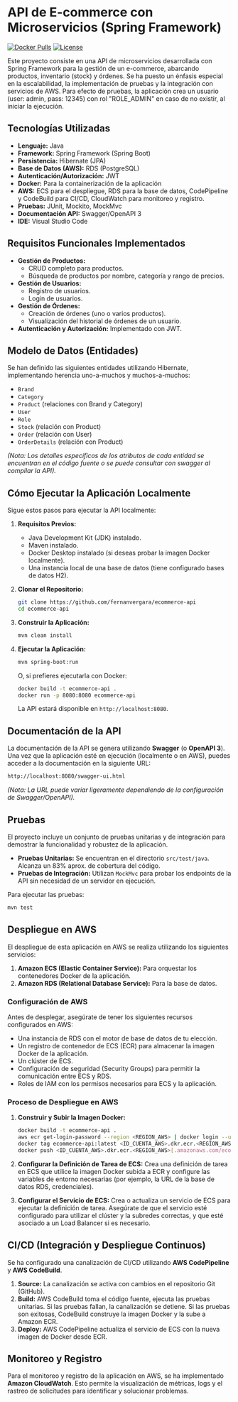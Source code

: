 # API de E-commerce con Microservicios (Spring Framework)
[![Docker Pulls](https://img.shields.io/docker/pulls/sophia1981/ecommerceapi)](https://hub.docker.com/repository/docker/sophia1981/ecommerceapi/general)
[![License](https://img.shields.io/badge/License-MIT-yellow.svg)](https://opensource.org/licenses/MIT)

Este proyecto consiste en una API de microservicios desarrollada con Spring Framework para la gestión de un e-commerce, abarcando productos, inventario (stock) y órdenes. Se ha puesto un énfasis especial en la escalabilidad, la implementación de pruebas y la integración con servicios de AWS. Para efecto de pruebas, la aplicación crea un usuario (user: admin, pass: 12345) con rol "ROLE_ADMIN" en caso de no existir, al iniciar la ejecución.

## Tecnologías Utilizadas

* **Lenguaje:** Java
* **Framework:** Spring Framework (Spring Boot)
* **Persistencia:** Hibernate (JPA)
* **Base de Datos (AWS):** RDS (PostgreSQL)
* **Autenticación/Autorización:** JWT
* **Docker:** Para la containerización de la aplicación
* **AWS:** ECS para el despliegue, RDS para la base de datos, CodePipeline y CodeBuild para CI/CD, CloudWatch para monitoreo y registro.
* **Pruebas:** JUnit, Mockito, MockMvc
* **Documentación API:** Swagger/OpenAPI 3
* **IDE:** Visual Studio Code

## Requisitos Funcionales Implementados

* **Gestión de Productos:**
    * CRUD completo para productos.
    * Búsqueda de productos por nombre, categoría y rango de precios.
* **Gestión de Usuarios:**
    * Registro de usuarios.
    * Login de usuarios.
* **Gestión de Órdenes:**
    * Creación de órdenes (uno o varios productos).
    * Visualización del historial de órdenes de un usuario.
* **Autenticación y Autorización:** Implementado con JWT.

## Modelo de Datos (Entidades)

Se han definido las siguientes entidades utilizando Hibernate, implementando herencia uno-a-muchos y muchos-a-muchos:

* `Brand`
* `Category`
* `Product` (relaciones con Brand y Category)
* `User`
* `Role`
* `Stock` (relación con Product)
* `Order` (relación con User)
* `OrderDetails` (relación con Product)

*(Nota: Los detalles específicos de los atributos de cada entidad se encuentran en el código fuente o se puede consultar con swagger al compilar la API).*

## Cómo Ejecutar la Aplicación Localmente

Sigue estos pasos para ejecutar la API localmente:

1.  **Requisitos Previos:**
    * Java Development Kit (JDK) instalado.
    * Maven instalado.
    * Docker Desktop instalado (si deseas probar la imagen Docker localmente).
    * Una instancia local de una base de datos (tiene configurado bases de datos H2).

2.  **Clonar el Repositorio:**
    ```bash
    git clone https://github.com/fernanvergara/ecommerce-api
    cd ecommerce-api
    ```

3.  **Construir la Aplicación:**
    ```bash
    mvn clean install
    ```

4.  **Ejecutar la Aplicación:**
    ```bash
    mvn spring-boot:run
    ```

    O, si prefieres ejecutarla con Docker:

    ```bash
    docker build -t ecommerce-api .
    docker run -p 8080:8080 ecommerce-api
    ```

    La API estará disponible en `http://localhost:8080`.

## Documentación de la API

La documentación de la API se genera utilizando **Swagger** (o **OpenAPI 3**). Una vez que la aplicación esté en ejecución (localmente o en AWS), puedes acceder a la documentación en la siguiente URL:

```bash
http://localhost:8080/swagger-ui.html
```


*(Nota: La URL puede variar ligeramente dependiendo de la configuración de Swagger/OpenAPI).*

## Pruebas

El proyecto incluye un conjunto de pruebas unitarias y de integración para demostrar la funcionalidad y robustez de la aplicación.

* **Pruebas Unitarias:** Se encuentran en el directorio `src/test/java`. Alcanza un 83% aprox. de cobertura del código.
* **Pruebas de Integración:** Utilizan `MockMvc` para probar los endpoints de la API sin necesidad de un servidor en ejecución.

Para ejecutar las pruebas:

```bash
mvn test
```

## Despliegue en AWS

El despliegue de esta aplicación en AWS se realiza utilizando los siguientes servicios:

1.  **Amazon ECS (Elastic Container Service):** Para orquestar los contenedores Docker de la aplicación.
2.  **Amazon RDS (Relational Database Service):** Para la base de datos.

### Configuración de AWS

Antes de desplegar, asegúrate de tener los siguientes recursos configurados en AWS:

* Una instancia de RDS con el motor de base de datos de tu elección.
* Un registro de contenedor de ECS (ECR) para almacenar la imagen Docker de la aplicación.
* Un clúster de ECS.
* Configuración de seguridad (Security Groups) para permitir la comunicación entre ECS y RDS.
* Roles de IAM con los permisos necesarios para ECS y la aplicación.

### Proceso de Despliegue en AWS

1.  **Construir y Subir la Imagen Docker:**
    ```bash
    docker build -t ecommerce-api .
    aws ecr get-login-password --region <REGION_AWS> | docker login --username AWS --password-stdin <ID_CUENTA_AWS>.dkr.ecr.<REGION_AWS>.amazonaws.com
    docker tag ecommerce-api:latest <ID_CUENTA_AWS>.dkr.ecr.<REGION_AWS>[.amazonaws.com/ecommerce-api:latest](https://.amazonaws.com/ecommerce-api:latest)
    docker push <ID_CUENTA_AWS>.dkr.ecr.<REGION_AWS>[.amazonaws.com/ecommerce-api:latest](https://.amazonaws.com/ecommerce-api:latest)
    ```

2.  **Configurar la Definición de Tarea de ECS:**
    Crea una definición de tarea en ECS que utilice la imagen Docker subida a ECR y configure las variables de entorno necesarias (por ejemplo, la URL de la base de datos RDS, credenciales).

3.  **Configurar el Servicio de ECS:**
    Crea o actualiza un servicio de ECS para ejecutar la definición de tarea. Asegúrate de que el servicio esté configurado para utilizar el clúster y la subredes correctas, y que esté asociado a un Load Balancer si es necesario.

## CI/CD (Integración y Despliegue Continuos)

Se ha configurado una canalización de CI/CD utilizando **AWS CodePipeline** y **AWS CodeBuild**.

1.  **Source:** La canalización se activa con cambios en el repositorio Git (GitHub).
2.  **Build:** AWS CodeBuild toma el código fuente, ejecuta las pruebas unitarias. Si las pruebas fallan, la canalización se detiene. Si las pruebas son exitosas, CodeBuild construye la imagen Docker y la sube a Amazon ECR.
3.  **Deploy:** AWS CodePipeline actualiza el servicio de ECS con la nueva imagen de Docker desde ECR.

## Monitoreo y Registro

Para el monitoreo y registro de la aplicación en AWS, se ha implementado **Amazon CloudWatch**. Esto permite la visualización de métricas, logs y el rastreo de solicitudes para identificar y solucionar problemas.

